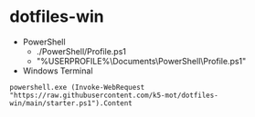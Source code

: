 # dotfiles-win

- PowerShell
  - ./PowerShell/Profile.ps1
  - "%USERPROFILE%\Documents\PowerShell\Profile.ps1"
- Windows Terminal

```
powershell.exe (Invoke-WebRequest "https://raw.githubusercontent.com/k5-mot/dotfiles-win/main/starter.ps1").Content
```